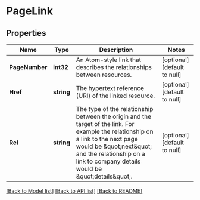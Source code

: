 # PageLink

## Properties
Name | Type | Description | Notes
------------ | ------------- | ------------- | -------------
**PageNumber** | **int32** | An Atom-style link that describes the relationships between resources. | [optional] [default to null]
**Href** | **string** | The hypertext reference (URI) of the linked resource. | [optional] [default to null]
**Rel** | **string** | The type of the relationship between the origin and the target of the link. For example the relationship on a link  to the next page would be \&quot;next\&quot; and the relationship on a link to company details would be \&quot;details\&quot;. | [optional] [default to null]

[[Back to Model list]](../README.md#documentation-for-models) [[Back to API list]](../README.md#documentation-for-api-endpoints) [[Back to README]](../README.md)

